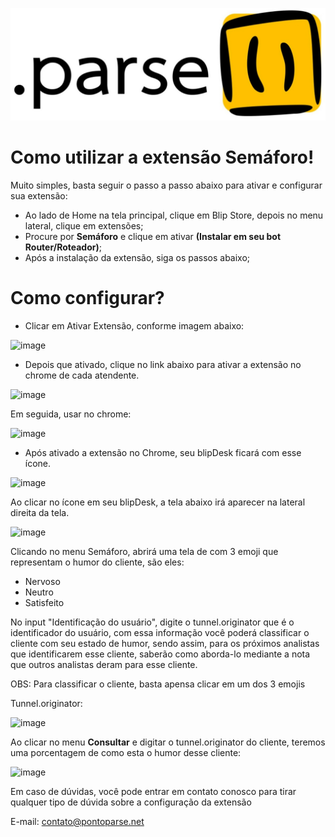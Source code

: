 ![N|Solid](https://raw.githubusercontent.com/Wilkor/img-clonebots/main/logoParseHorizontal.jpeg)


# Como utilizar a extensão Semáforo!

Muito simples, basta seguir o passo a passo abaixo para ativar e configurar sua extensão:

 - Ao lado de Home na tela principal, clique em Blip Store, depois no menu lateral, clique em extensões;
 - Procure por **Semáforo** e clique em ativar **(Instalar em seu bot Router/Roteador)**;
 - Após a instalação da extensão, siga os passos abaixo;
 
 # Como configurar?
 
  - Clicar em Ativar Extensão, conforme imagem abaixo:
  
  ![image](https://user-images.githubusercontent.com/34819624/208978373-a158cf22-ec13-4e46-9631-c3dde075e36e.png)

  - Depois que ativado, clique no link abaixo para ativar a extensão no chrome de cada atendente.
  
  ![image](https://user-images.githubusercontent.com/34819624/208984598-7ea5d8b3-3bb4-4d7f-95e4-bafe1b569bcc.png)
   
   Em seguida, usar no chrome:
   
   ![image](https://user-images.githubusercontent.com/34819624/208984825-6bb8e412-70f9-4d92-852b-90510b0ba778.png)


  - Após ativado a extensão no Chrome, seu blipDesk ficará com esse ícone.
  
  ![image](https://user-images.githubusercontent.com/34819624/208979059-2e8abae9-c1ae-4d9b-ba2c-4dfea2de5df2.png)

  Ao clicar no ícone em seu blipDesk, a tela abaixo irá aparecer na lateral direita da tela.
  
  ![image](https://user-images.githubusercontent.com/34819624/216687560-7bd7a0d1-c04a-43c6-85da-dcd96848605a.png)

  Clicando no menu Semáforo, abrirá uma tela de com 3 emoji que representam o humor do cliente, são eles:
  
  - Nervoso
  - Neutro
  - Satisfeito
  
  No input "Identificação do usuário", digite o tunnel.originator que é o identificador do usuário, com essa informação você poderá classificar o cliente com seu estado de humor, sendo assim, para os próximos analistas que identificarem esse cliente, saberão como aborda-lo mediante a nota que outros analistas deram para esse cliente.
  
  OBS: Para classificar o cliente, basta apensa clicar em um dos 3 emojis
  
  Tunnel.originator:
  
  ![image](https://user-images.githubusercontent.com/34819624/208980155-0761a622-44fb-4793-af80-e63846665aa3.png)
  
  Ao clicar no menu **Consultar** e digitar o tunnel.originator do cliente, teremos uma porcentagem de como esta o humor desse cliente:
  
![image](https://user-images.githubusercontent.com/34819624/216687394-aecd5744-b711-4274-acb2-0fa0da2b500d.png)




 
  Em caso de dúvidas, você pode entrar em contato conosco para tirar qualquer tipo de dúvida sobre a configuração da extensão
 
  E-mail: contato@pontoparse.net
